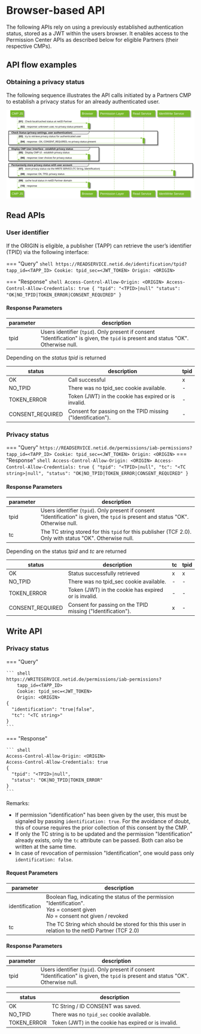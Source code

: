 # Browser-based API

The following APIs rely on using a previously established authentication status, stored as a JWT within the users browser. It enables access to the Permission Center APIs as described below for eligible Partners (their respective CMPs).

## API flow examples

### Obtaining a privacy status

The following sequence illustrates the API calls initiated by a Partners CMP to establish a privacy status for an already authenticated user.

![Browser based API](../diagrams/out/seq_cmp_webapi.svg)

## Read APIs

### User identifier

If the ORIGIN is eligible, a publisher (TAPP) can retrieve the user’s identifier (TPID) via the following interface:

=== "Query"
    ``` shell
    https://READSERVICE.netid.de/identification/tpid?
      tapp_id=<TAPP_ID>
      Cookie: tpid_sec=<JWT_TOKEN>
      Origin: <ORIGIN>
    ```

=== "Response"
    ``` shell
    Access-Control-Allow-Origin: <ORIGIN>
    Access-Control-Allow-Credentials: true
    {
      "tpid": "<TPID>|null"
      "status": "OK|NO_TPID|TOKEN_ERROR|CONSENT_REQUIRED"
    }
    ```

#### Response Parameters

|parameter|description|
|---|---|
| tpid | Users identifier (`tpid`). Only present if consent "Identification" is given, the `tpid` is present and status "OK". Otherwise null. |

Depending on the *status* *tpid* is returned

| status | description | tpid |
| ----------- | ----------- | ----------- |
| OK | Call successful | x |
| NO_TPID | There was no tpid_sec cookie available. | - |
| TOKEN_ERROR | Token (JWT) in the cookie has expired or is invalid. | - |
| CONSENT_REQUIRED | Consent for passing on the TPID missing ("Identification"). | - |

### Privacy status

=== "Query"
    ```
    https://READSERVICE.netid.de/permissions/iab-permissions?
        tapp_id=<TAPP_ID>
        Cookie: tpid_sec=<JWT_TOKEN>
        Origin: <ORIGIN>
    ```
=== "Response"
    ```shell
    Access-Control-Allow-Origin: <ORIGIN>
    Access-Control-Allow-Credentials: true
    {
      "tpid": "<TPID>|null",
      "tc": "<TC string>|null",
      "status": "OK|NO_TPID|TOKEN_ERROR|CONSENT_REQUIRED"
    }
    ```

#### Response Parameters

| parameter|description|
|---|---|
| tpid | Users identifier (`tpid`). Only present if consent "Identification" is given, the `tpid` is present and status "OK". Otherwise null. |
| tc | The TC string stored for this `tpid` for this publisher (TCF 2.0). Only with status "OK". Otherwise null. |

Depending on the status *tpid* and *tc* are returned

| status | description | tc | tpid |
| ----------- | ----------- | ----------- | ----------- |
| OK | Status successfully retrieved | x | x |
| NO_TPID | There was no tpid_sec cookie available. | - | - |
| TOKEN_ERROR | Token (JWT) in the cookie has expired or is invalid. | - | - |
| CONSENT_REQUIRED | Consent for passing on the TPID missing ("Identification"). | x | - |

## Write API

### Privacy status

=== "Query"

    ``` shell
    https://WRITESERVICE.netid.de/permissions/iab-permissions?
        tapp_id=<TAPP_ID>
        Cookie: tpid_sec=<JWT_TOKEN>
        Origin: <ORIGIN>
    {
      "identification": "true|false",
      "tc": "<TC string>"
    }
    ```

=== "Response"

    ``` shell
    Access-Control-Allow-Origin: <ORIGIN>
    Access-Control-Allow-Credentials: true
    {
      "tpid": "<TPID>|null",
      "status": "OK|NO_TPID|TOKEN_ERROR"
    }
    ```

Remarks:

- If permission "identification" has been given by the user, this must be signaled by passing ```identification: true```. For the avoidance of doubt, this of course requires the prior collection of this consent by the CMP.
- If only the TC string is to be updated and the permission "Identification" already exists, only the ```tc``` attribute can be passed. Both can also be written at the same time.
- In case of revocation of permission "Identification", one would pass only ```identification: false```.

#### Request Parameters

| parameter|description|
|---|---|
| identification | Boolean flag, indicating the status of the permission "Identification". <br>*Yes* = consent given <br> *No* = consent not given / revoked |
| tc | The TC String which should be stored for this this user in relation to the netID Partner (TCF 2.0) |

#### Response Parameters

|parameter|description|
|---|---|
| tpid | Users identifier (`tpid`). Only present if consent "Identification" is given, the `tpid` is present and status "OK". Otherwise null.|

| status | description |
| ----------- | ----------- |
| OK | TC String / ID CONSENT was saved. |
| NO_TPID | There was no `tpid_sec` cookie available. |
| TOKEN_ERROR | Token (JWT) in the cookie has expired or is invalid. |
